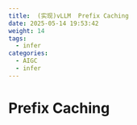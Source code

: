 ```yaml
---
title:  (实现)vLLM  Prefix Caching
date: 2025-05-14 19:53:42
weight: 14
tags:
  - infer
categories: 
  - AIGC
  - infer 
---
```


<p></p>
<!-- more -->

# Prefix Caching

